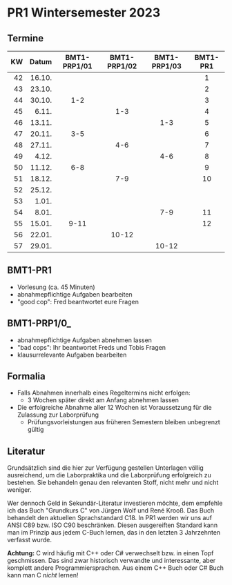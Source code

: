 # PR1 Wintersemester 2023

## Termine

| KW | Datum  | BMT1-PRP1/01 | BMT1-PRP1/02 | BMT1-PRP1/03 | BMT1-PR1 |
| -: | -----: | :----------: | :----------: | :----------: | :------: |
| 42 | 16.10. |              |              |              |        1 |
| 43 | 23.10. |              |              |              |        2 |
| 44 | 30.10. |          1-2 |              |              |        3 |
| 45 |  6.11. |              |          1-3 |              |        4 |
| 46 | 13.11. |              |              |          1-3 |        5 |
| 47 | 20.11. |          3-5 |              |              |        6 |
| 48 | 27.11. |              |          4-6 |              |        7 |
| 49 |  4.12. |              |              |          4-6 |        8 |
| 50 | 11.12. |          6-8 |              |              |        9 |
| 51 | 18.12. |              |          7-9 |              |       10 |
| 52 | 25.12. |              |              |              |          |
| 53 |  1.01. |              |              |              |          |
| 54 |  8.01. |              |              |          7-9 |       11 |
| 55 | 15.01. |         9-11 |              |              |       12 |
| 56 | 22.01. |              |        10-12 |              |          |
| 57 | 29.01. |              |              |        10-12 |          |

## BMT1-PR1

- Vorlesung (ca. 45 Minuten)
- abnahmepflichtige Aufgaben bearbeiten
- "good cop": Fred beantwortet eure Fragen

## BMT1-PRP1/0_

- abnahmepflichtige Aufgaben abnehmen lassen
- "bad cops": Ihr beantwortet Freds und Tobis Fragen
- klausurrelevante Aufgaben bearbeiten

## Formalia

- Falls Abnahmen innerhalb eines Regeltermins nicht erfolgen:
  - 3 Wochen später direkt am Anfang abnehmen lassen
- Die erfolgreiche Abnahme aller 12 Wochen ist Voraussetzung für die Zulassung zur Laborprüfung
  - Prüfungsvorleistungen aus früheren Semestern bleiben unbegrenzt gültig

## Literatur

Grundsätzlich sind die hier zur Verfügung gestellen Unterlagen völlig ausreichend,
um die Laborpraktika und die Laborprüfung erfolgreich zu bestehen.
Sie behandeln genau den relevanten Stoff, nicht mehr und nicht weniger.

Wer dennoch Geld in Sekundär-Literatur investieren möchte,
dem empfehle ich das Buch "Grundkurs C" von Jürgen Wolf und René Krooß.
Das Buch behandelt den aktuellen Sprachstandard C18.
In PR1 werden wir uns auf ANSI C89 bzw. ISO C90 beschränken.
Diesen ausgereiften Standard kann man im Prinzip aus jedem C-Buch lernen, das in den letzten 3 Jahrzehnten verfasst wurde.

**Achtung:** C wird häufig mit C++ oder C# verwechselt bzw. in einen Topf geschmissen.
Das sind zwar historisch verwandte und interessante, aber komplett andere Programmiersprachen.
Aus einem C++ Buch oder C# Buch kann man C *nicht* lernen!
